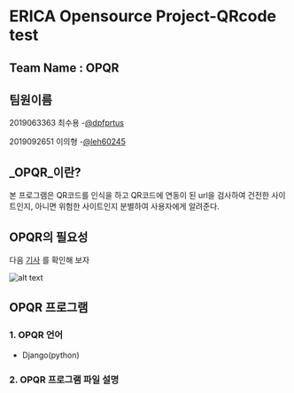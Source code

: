 # ERICA Opensource Project-QRcode test

## __Team Name : OPQR__ 

## 팀원이름
2019063363 최수용 
 -[@dpfprtus](https://github.com/dpfprtus)
 
2019092651 이의형
 -[@leh60245](https://github.com/leh60245)

## _OPQR_이란?
 본 프로그램은 QR코드를 인식을 하고  QR코드에 연동이 된 url을 검사하여 건전한 사이트인지,
아니면 위험한 사이트인지 분별하여 사용자에게 알려준다. 

## OPQR의 필요성
 다음 [기사][1] 를 확인해 보자

![alt text](https://www.boannews.com/media/upFiles2/2019/07/961295946_7635.jpg)



[1]: https://www.boannews.com/media/view.asp?idx=81734&kind=

 
## OPQR 프로그램

### 1. OPQR 언어
* Django(python)

### 2. OPQR 프로그램 파일 설명
